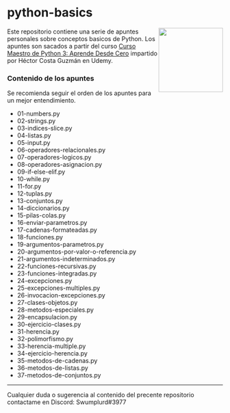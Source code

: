 # python-basics

<img align="right" src="https://upload.wikimedia.org/wikipedia/commons/thumb/c/c3/Python-logo-notext.svg/1200px-Python-logo-notext.svg.png" height="150px">

Este repositorio contiene una serie de apuntes personales sobre conceptos basicos de Python. Los apuntes son sacados
a partir del curso [Curso Maestro de Python 3: Aprende Desde Cero](https://www.udemy.com/share/101qUaBkcec1xXTHw=/) impartido por Héctor Costa Guzmán en Udemy.

### Contenido de los apuntes

Se recomienda seguir el orden de los apuntes para un mejor entendimiento.

+ 01-numbers.py
+ 02-strings.py
+ 03-indices-slice.py
+ 04-listas.py
+ 05-input.py
+ 06-operadores-relacionales.py
+ 07-operadores-logicos.py
+ 08-operadores-asignacion.py
+ 09-if-else-elif.py
+ 10-while.py
+ 11-for.py
+ 12-tuplas.py
+ 13-conjuntos.py
+ 14-diccionarios.py
+ 15-pilas-colas.py
+ 16-enviar-parametros.py
+ 17-cadenas-formateadas.py
+ 18-funciones.py
+ 19-argumentos-parametros.py
+ 20-argumentos-por-valor-o-referencia.py
+ 21-argumentos-indeterminados.py
+ 22-funciones-recursivas.py
+ 23-funciones-integradas.py
+ 24-excepciones.py
+ 25-excepciones-multiples.py
+ 26-invocacion-excepciones.py
+ 27-clases-objetos.py
+ 28-metodos-especiales.py
+ 29-encapsulacion.py
+ 30-ejercicio-clases.py
+ 31-herencia.py
+ 32-polimorfismo.py
+ 33-herencia-multiple.py
+ 34-ejercicio-herencia.py
+ 35-metodos-de-cadenas.py
+ 36-metodos-de-listas.py
+ 37-metodos-de-conjuntos.py

---

Cualquier duda o sugerencia al contenido del precente repositorio contactame en Discord: Swumplurd#3977
